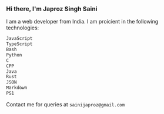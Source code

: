 ### Hi there, I'm Japroz Singh Saini

I am a web developer from India. I am proicient in the following technologies:

```bash
JavaScript
TypeScript
Bash
Python
C
CPP
Java
Rust
JSON
Markdown
PS1
```

Contact me for queries at `sainijaproz@gmail.com`
